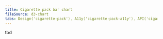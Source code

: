 ```yaml
---
title: Cigarette pack bar chart
fileSource: d3-chart
tabs: Design('cigarette-pack'), A11y('cigarette-pack-a11y'), API('cigarette-pack-api'), Examples('cigarette-pack-d3-code'), Changelog('d3-chart-changelog')
---
```


tbd